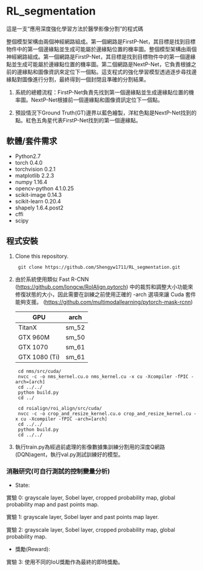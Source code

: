 # RL_segmentation

這是一支“應用深度強化學習方法於醫學影像分割”的程式碼

整個模型架構由兩個神經網路組成。第一個網路是FirstP-Net，其目標是找到目標物件中的第一個邊緣點並生成可能屬於邊緣點位置的機率圖。整個模型架構由兩個神經網路組成。第一個網路是FirstP-Net，其目標是找到目標物件中的第一個邊緣點並生成可能屬於邊緣點位置的機率圖。第二個網路是NextP-Net，它負責根據之前的邊緣點和圖像資訊來定位下一個點。這支程式的強化學習模型透過逐步尋找邊緣點對圖像進行分割，最終得到一個封閉且準確的分割結果。



1. 系統的總體流程：FirstP-Net負責先找到第一個邊緣點並生成邊緣點位置的機率圖。NextP-Net根據前一個邊緣點和圖像資訊定位下一個點。



2. 預設情況下Ground Truth(GT)邊界以藍色繪製，洋紅色點是NextP-Net找到的點。紅色五角星代表FirstP-Net找到的第一個邊緣點。


## 軟體/套件需求
* Python2.7
* torch 0.4.0
* torchvision 0.2.1
* matplotlib 2.2.3
* numpy 1.16.4
* opencv-python 4.1.0.25
* scikit-image 0.14.3
* scikit-learn 0.20.4
* shapely 1.6.4.post2
* cffi
* scipy


## 程式安裝
1. Clone this repository.

        git clone https://github.com/Shengyw1711/RL_segmentation.git

2. 由於系統使用類似 Fast R-CNN (https://github.com/longcw/RoIAlign.pytorch) 中的裁剪和調整大小功能來修復狀態的大小，因此需要在訓練之前使用正確的 -arch 選項來讓 Cuda 套件能夠支援。 (https://github.com/multimodallearning/pytorch-mask-rcnn)

    | GPU | arch |
    | --- | --- |
    | TitanX | sm_52 |
    | GTX 960M | sm_50 |
    | GTX 1070 | sm_61 |
    | GTX 1080 (Ti) | sm_61 |

        cd nms/src/cuda/
        nvcc -c -o nms_kernel.cu.o nms_kernel.cu -x cu -Xcompiler -fPIC -arch=[arch]
        cd ../../
        python build.py
        cd ../

        cd roialign/roi_align/src/cuda/
        nvcc -c -o crop_and_resize_kernel.cu.o crop_and_resize_kernel.cu -x cu -Xcompiler -fPIC -arch=[arch]
        cd ../../
        python build.py
        cd ../../
        
3. 執行train.py為經過前處理的影像數據集訓練分割用的深度Q網路(DQN)agent，執行val.py測試訓練好的模型。

### 消融研究(可自行測試的控制變量分析)
* State: 

實驗 0: grayscale layer, Sobel layer, cropped probability map, global probability map and past points map.

實驗 1: grayscale layer, Sobel layer and past points map layer. 

實驗 2: grayscale layer, Sobel layer, cropped probability map, global probability map.

* 獎勵(Reward):

實驗 3: 使用不同的IoU獎勵作為最終的即時獎勵。

